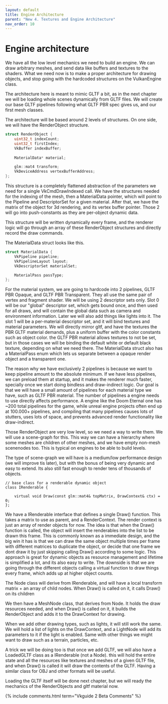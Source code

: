 ---layout: defaulttitle: Engine Architectureparent: "New 4. Textures and Engine Architecture"nav_order: 10---# Engine architectureWe have all the low level mechanics we need to build an engine. We can draw arbitrary meshes, and send data like buffers and textures to the shaders. What we need now is to make a proper architecture for drawing objects, and stop going with the hardcoded structures on the VulkanEngine class.The architecture here is meant to mimic GLTF a bit, as in the next chapter we will be loading whole scenes dynamically from GLTF files. We will create our base GLTF pipelines following what GLTF PBR spec gives us, and our first mesh classes.The architecture will be based around 2 levels of structures. On one side, we will have the RenderObject structure.```cppstruct RenderObject {    uint32_t indexCount;    uint32_t firstIndex;    VkBuffer indexBuffer;        MaterialData* material;    glm::mat4 transform;    VkDeviceAddress vertexBufferAddress;};```This structure is a completely flattened abstraction of the parameters we need for a single VkCmdDrawIndexed call. We have the structures needed for the indexing of the mesh, then a MaterialData pointer, which will point to the Pipeline and DescriptorSet for a given material. After that, we have the matrix of the object for 3d rendering, and its vertex buffer pointer. Those 2 will go into push-constants as they are per-object dynamic data.This structure will be written dynamically every frame, and the renderer logic will go through an array of these RenderObject structures and directly record the draw commands.The MaterialData struct looks like this.```cppstruct MaterialData {    VkPipeline pipeline;    VkPipelineLayout layout;    VkDescriptorSet materialSet;    MaterialPass passType;};```For the material system, we are going to hardcode into 2 pipelines, GLTF PBR Opaque, and GLTF PBR Transparent. They all use the same pair of vertex and fragment shader. We will be using 2 descriptor sets only. Slot 0 will be our "global" descriptor set, which gets bound once, and then used for all draws, and will contain the global data such as camera and environment information. Later we will also add things like lights into it.  The slot 1 will be a per-material descriptor set, and it will bind textures and material parameters. We will directly mirror gltf, and have the textures the PBR GLTF material demands, plus a uniform buffer with the color constants such as object color. the GLTF PBR material allows textures to not be set, but in those cases we will be binding the default white or default black texture, depending on what we need there. The MaterialData struct also has a MaterialPass enum which lets us separate between a opaque render object and a transparent one.The reason why we have exclusively 2 pipelines is because we want to keep pipeline amount to the absolute minimum. If we have less pipelines, we can preload them at startup, and it makes the renderer much faster, specially once we start doing bindless and draw-indirect logic. Our goal is that we will have a small amount of pipelines for each material type we have, such as GLTF PBR material. The number of pipelines a engine needs to use directly affects performance. A engine like the Doom Eternal one has ~200 total pipelines for the game, while unreal engine projects often end up at 100.000+ pipelines, and compiling that many pipelines causes lots of stutters, uses lots of space, and prevents advanced render functionality like draw-indirect.Those RenderObject are very low level, so we need a way to write them. We will use a scene-graph for this. This way we can have a hierarchy where some meshes are children of other meshes, and we have empty non-mesh scenenodes too. This is typical on engines to be able to build levels. The type of scene-graph we will have is a medium/low performance design (we will improve tis later), but with the bonus of being very dynamic and easy to extend. Its also still fast enough to render tens of thousands of objects. ```// base class for a renderable dynamic objectclass IRenderable {    virtual void Draw(const glm::mat4& topMatrix, DrawContext& ctx) = 0;};```We have a IRenderable interface that defines a single Draw() function. This takes a matrix to use as parent, and a RenderContext. The render context is just an array of render objects for now. The idea is that when the Draw() function is called, the object will insert the renderables into the list to be drawn this frame.  This is commonly known as a immediate design, and the big win it has is that we can draw the same object multiple times per frame with different matrices to duplicate the object, or decide that one frame we dont draw it by just skipping calling Draw() according to some logic. This approach is great for dynamic objects as resource management and lifetime is simplified a lot, and its also easy to write. The downside is that we are going through the different objects calling a virtual function to draw things every frame, which adds up at higher object counts.The Node class will derive from IRenderable, and will have a local transform matrix + an array of child nodes. When Draw() is called on it, it calls Draw() on its childrenWe then have a MeshNode class, that derives from Node. It holds the draw resources needed, and when Draw() is called on it, it builds the RenderObject and adds it to the DrawContext for drawing.When we add other drawing types, such as lights, it will still work the same. We will hold a list of lights on the DrawContext, and a LightNode will add its parameters to it if the light is enabled. Same with other things we might want to draw such as a terrain, particles, etc.A trick we will be doing too is that once we add GLTF, we will also have a LoadedGLTF class as a IRenderable (not a Node). this will hold the entire state and all the resources like textures and meshes of a given GLTF file, and when Draw() is called it will draw the contents of the GLTF. Having a similar class for OBJ and other formats will be useful.Loading the GLTF itself will be done next chapter, but we will ready the mechanics of the RenderObjects and gltf material now.{% include comments.html term="Vkguide 2 Beta Comments" %}